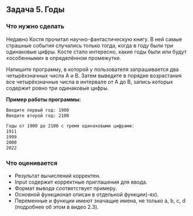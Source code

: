 ## Задача 5. Годы
### Что нужно сделать
Недавно Костя прочитал научно-фантастическую книгу. В ней самые страшные события случались только тогда, когда в году были три одинаковые цифры. Косте стало интересно, какие годы были или будут «особенными» в определённом промежутке.

Напишите программу, в которой у пользователя запрашивается два четырёхзначных числа A и B. Затем выведите в порядке возрастания все четырёхзначные числа в интервале от A до B, запись которых содержит ровно три одинаковые цифры.

**Пример работы программы:**

```bash
Введите первый год: 1900
Введите второй год: 2100

Годы от 1900 до 2100 с тремя одинаковыми цифрами:
1911
1999
2000
2022
```
### Что оценивается
- Результат вычислений корректен.
- Input содержит корректные приглашения для ввода. 
- Формат вывода соответствует примеру.
- Основной функционал описан в отдельной функции(-ях).
- Переменные и функции имеют значащие имена, не только a, b, c, d (подробнее об этом в видео 2.3).
